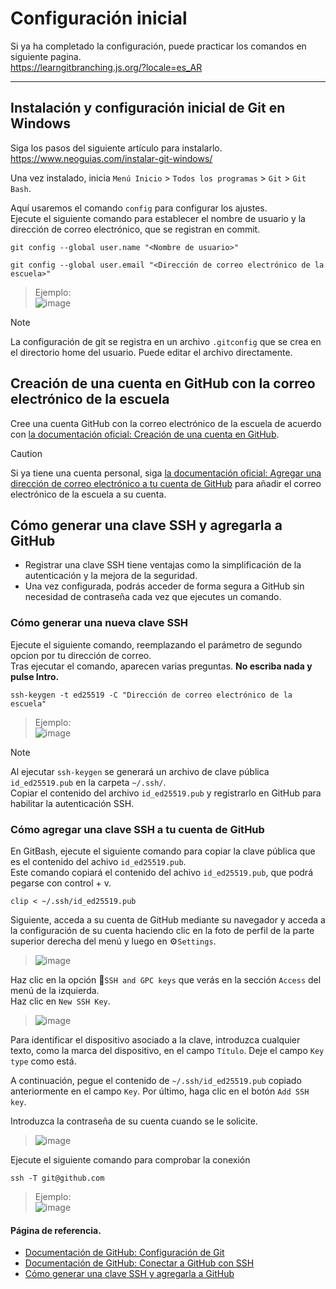 # Configuración inicial

Si ya ha completado la configuración, puede practicar los comandos en siguiente pagina.<br>
https://learngitbranching.js.org/?locale=es_AR
___

## Instalación y configuración inicial de Git en Windows

Siga los pasos del siguiente artículo para instalarlo.<br>
https://www.neoguias.com/instalar-git-windows/

Una vez instalado, inicia `Menú Inicio` > `Todos los programas` > `Git` > `Git Bash`.

Aquí usaremos el comando `config` para configurar los ajustes. <br>
Ejecute el siguiente comando para establecer el nombre de usuario y la dirección de correo electrónico, que se registran en commit.
```
git config --global user.name "<Nombre de usuario>"
```
```
git config --global user.email "<Dirección de correo electrónico de la escuela>"
```
> Ejemplo:<br>
> ![image](https://github.com/itcha-organization/git-tutorial/assets/83223664/139957ee-cf22-44c2-885c-1cc08785f529)

> [!NOTE]
>  La configuración de git se registra en un archivo `.gitconfig` que se crea en el directorio home del usuario. Puede editar el archivo directamente.

## Creación de una cuenta en GitHub con la correo electrónico de la escuela

Cree una cuenta GitHub con la correo electrónico de la escuela de acuerdo con [la documentación oficial: Creación de una cuenta en GitHub](https://docs.github.com/es/get-started/start-your-journey/creating-an-account-on-github#signing-up-for-a-new-personal-account).

> [!CAUTION]
>  Si ya tiene una cuenta personal, siga [la documentación oficial: Agregar una dirección de correo electrónico a tu cuenta de GitHub](https://docs.github.com/es/account-and-profile/setting-up-and-managing-your-personal-account-on-github/managing-email-preferences/adding-an-email-address-to-your-github-account) para añadir el correo electrónico de la escuela a su cuenta.


## Cómo generar una clave SSH y agregarla a GitHub
- Registrar una clave SSH tiene ventajas como la simplificación de la autenticación y la mejora de la seguridad.
- Una vez configurada, podrás acceder de forma segura a GitHub sin necesidad de contraseña cada vez que ejecutes un comando.

### Cómo generar una nueva clave SSH

Ejecute el siguiente comando, reemplazando el parámetro de segundo opcion por tu dirección de correo.<br>
Tras ejecutar el comando, aparecen varias preguntas. **No escriba nada y pulse Intro.**
```
ssh-keygen -t ed25519 -C "Dirección de correo electrónico de la escuela"
```
> Ejemplo:<br>
> ![image](https://github.com/itcha-organization/git-tutorial/assets/83223664/e343c7e6-1b6d-4410-b1f5-906d8617fb50)

> [!NOTE]
>  Al ejecutar `ssh-keygen` se generará un archivo de clave pública `id_ed25519.pub` en la carpeta `~/.ssh/`.<br>
>  Copiar el contenido del archivo `id_ed25519.pub` y registrarlo en GitHub para habilitar la autenticación SSH.

### Cómo agregar una clave SSH a tu cuenta de GitHub
En GitBash, ejecute el siguiente comando para copiar la clave pública que es el contenido del achivo `id_ed25519.pub`.<br>
Este comando copiará el contenido del achivo `id_ed25519.pub`, que podrá pegarse con control + v.
```
clip < ~/.ssh/id_ed25519.pub
```

Siguiente, acceda a su cuenta de GitHub mediante su navegador y acceda a la configuración de su cuenta haciendo clic en la foto de perfil de la parte superior derecha del menú y luego en ⚙`Settings`.
> ![image](https://github.com/itcha-organization/git-tutorial/assets/83223664/6c618047-5948-49c7-bfb2-482feba52c99)

Haz clic en la opción 🔑`SSH and GPC keys` que verás en la sección `Access` del menú de la izquierda.<br>
Haz clic en `New SSH Key`.
> ![image](https://github.com/itcha-organization/git-tutorial/assets/83223664/b381e960-bd38-4bbf-822c-4bb75093f2a1)

Para identificar el dispositivo asociado a la clave, introduzca cualquier texto, como la marca del dispositivo, en el campo `Título`.
Deje el campo `Key type` como está.

A continuación, pegue el contenido de `~/.ssh/id_ed25519.pub` copiado anteriormente en el campo `Key`.
Por último, haga clic en el botón `Add SSH key`.

Introduzca la contraseña de su cuenta cuando se le solicite.
> ![image](https://github.com/itcha-organization/git-tutorial/assets/83223664/499d1602-c212-4718-999d-a4a5da1bc521)

Ejecute el siguiente comando para comprobar la conexión
```
ssh -T git@github.com
```
> Ejemplo:<br>
> ![image](https://github.com/itcha-organization/git-tutorial/assets/83223664/25d3b534-44d2-497b-8689-77f1397882b4)

#### Página de referencia.
- [Documentación de GitHub: Configuración de Git](https://docs.github.com/es/get-started/git-basics/set-up-git)
- [Documentación de GitHub: Conectar a GitHub con SSH](https://docs.github.com/es/authentication/connecting-to-github-with-ssh)
- [Cómo generar una clave SSH y agregarla a GitHub](https://www.neoguias.com/generar-clave-ssh-agregar-github/)
